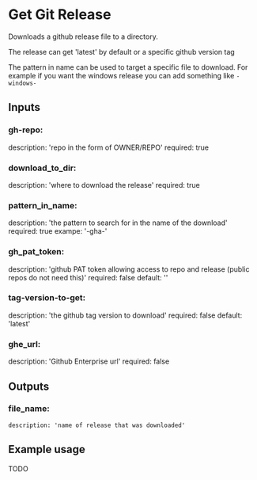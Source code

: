 # Get Git Release

Downloads a github release file to a directory. 

The release can get 'latest' by default or a specific github version tag

The pattern in name can be used to target a specific file to download. For example 
if you want the windows release you can add something like `-windows-`

## Inputs

### gh-repo:
  description: 'repo in the form of OWNER/REPO'
  required: true

### download_to_dir: 
  description: 'where to download the release'
  required: true

### pattern_in_name: 
  description: 'the pattern to search for in the name of the download'
  required: true 
  exampe: '-gha-'

### gh_pat_token: 
  description: 'github PAT token allowing access to repo and release (public repos do not need this)'
  required: false 
  default: ''

### tag-version-to-get: 
  description: 'the github tag version to download'
  required: false 
  default: 'latest'

### ghe_url:
  description: 'Github Enterprise url'
  required: false 

## Outputs

### file_name:
    description: 'name of release that was downloaded'

## Example usage
TODO
